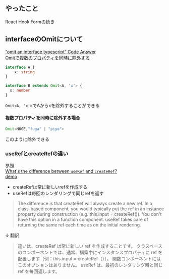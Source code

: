 ## やったこと
React Hook Formの続き

## interfaceのOmitについて
[“omit an interface typescript” Code Answer](https://www.codegrepper.com/code-examples/typescript/omit+an+interface+typescript)  
[Omitで複数のプロパティを同時に除外する](https://qiita.com/xx2xyyy/items/226319f4239016676bea)  

```ts
interface A {
    x: string
}

interface B extends Omit<A, 'x'> {
  x: number
}
```

`Omit<A, 'x'>`でAからxを除外することができる  

#### 複数プロパティを同時に除外する場合
```ts
Omit<HOGE,"fuga" | "piyo">
```
このように除外できる  

### useRefとcreateRefの違い
参照  
[What's the difference between `useRef` and `createRef`?](https://stackoverflow.com/questions/54620698/whats-the-difference-between-useref-and-createref)  
[demo](https://codesandbox.io/s/1rvwnj71x3?file=/src/index.js)  

- createRefは常に新しいrefを作成する  
- useRefは毎回のレンダリングで同じrefを返す  

> The difference is that createRef will always create a new ref. In a class-based component, you would typically put the ref in an instance property during construction (e.g. this.input = createRef()). You don't have this option in a function component. useRef takes care of returning the same ref each time as on the initial rendering.

↓ 翻訳

> 違いは、createRef は常に新しい ref を作成することです。 クラスベースのコンポーネントでは、通常、構築中にインスタンスプロパティに ref を配置します（例：this.input = createRef（））。 関数コンポーネントにはこのオプションはありません。 useRef は、最初のレンダリング時と同じ ref を毎回返します。





















